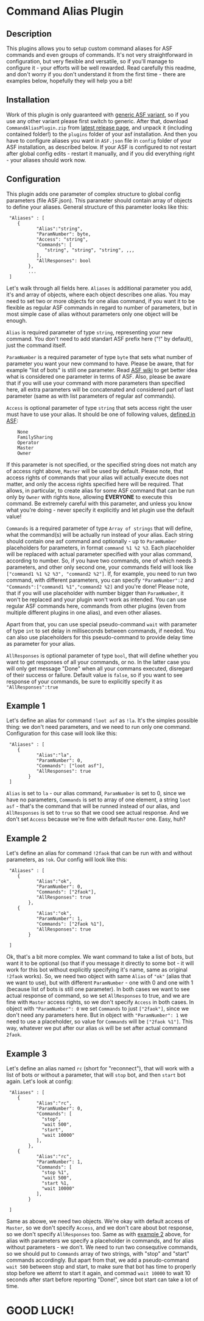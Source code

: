 
# Command Alias Plugin

## Description

This plugins allows you to setup custom command aliases for ASF commands and even groups of commands.
It's not very straightforward in configuration, but very flexible and versatile, so if you'll manage to configure it - your efforts will be well rewarded.
Read carefully this readme, and don't worry if you don't understand it from the first time - there are examples below, hopefully they will help you a bit!

## Installation

Work of this plugin is only guaranteed with [generic ASF variant](https://github.com/JustArchiNET/ArchiSteamFarm/wiki/Setting-up#generic-setup), so if you use any other variant please first switch to generic.
After that, download `CommandAliasPlugin.zip` from [latest release page](https://github.com/Rudokhvist/CommandAliasPlugin/releases/latest), and unpack it (including contained folder!) to the `plugins` folder of your asf installation.
And then you have to configure aliases you want in `ASF.json` file in `config` folder of your ASF installation, as described below. If your ASF is configured to not restart after global config edits - restart it manually, and if you did everything right - your aliases should work now.


## Configuration
This plugin adds one parameter of complex structure to global config parameters (file ASF.json). This parameter should contain array of objects to define your aliases.
General structure of this parameter looks like this:


```
 "Aliases" : [
	{
           "Alias":"string",
           "ParamNumber": byte,
           "Access": "string",
           "Commands": [
              "string", "string", "string", ,,,
           ],
           "AllResponses": bool
        },
        ...
 ]
```

Let's walk through all fields here. `Aliases` is additional parameter you add, it's and array of objects, where each object describes one alias.
You may need to set two or more objects for one alias command, if you want it to be flexible as regular ASF commands in regard to number of parameters, but in most simple case of alias without parameters only one object will be enough.

`Alias` is required parameter of type `string`, representing your new command. You don't need to add standart ASF prefix here ("!" by default), just the command itself.

`ParamNumber` is a required parameter of type `byte` that sets what number of parameter you want your new command to have. Please be aware, that for example "list of bots" is still one parameter. Read [ASF wiki](https://github.com/JustArchiNET/ArchiSteamFarm/wiki/Commands) to get better idea what is considered one parameter in terms of ASF. Also, please be aware that if you will use your command with more parameters than specified here, all extra parameters will be concatenated and considered part of last parameter (same as with list parameters of regular asf commands).

`Access` is optional parameter of type `string` that sets access right the user must have to use your alias. It should be one of following values, [defined in ASF](https://github.com/JustArchiNET/ArchiSteamFarm/wiki/Configuration#steamuserpermissions):
```
	None
	FamilySharing
	Operator
	Master
	Owner
```
If this parameter is not specified, or the specified string does not match any of access right above, `Master` will be used by default. Please note, that access rights of commands that your alias will actually execute does not matter, and only the access rights specified here will be required. That allows, in particular, to create alias for some ASF command that can be run only by `Owner` with rights `None`, allowing **EVERYONE** to execute this command. Be extremely careful with this parameter, and unless you know what you're doing - never specify it explicitly and let plugin use the default value!
   
`Commands` is a required parameter of type `Array of strings` that will define, what the command(s) will be actually run instead of your alias. Each string should contain one asf command and optionally - up to `ParamNumber` placeholders for parameters, in format `command %1 %2 %3`. Each placeholder will be replaced with actual parameter specified with your alias command, according to number. So, if you have two commands, one of which needs 3 parameters, and other only second one, your commands field will look like `["command1 %1 %2 %3", "command2 %2"]`. If, for example, you need to run two command, with different parameters, you can specify `"ParamNumber":2` and `"Commands":["command1 %1","command2 %2]` and you're done! Please note, that if you will use placeholder with number bigger than `ParamNumber`, it won't be replaced and your plugin won't work as intended.
You can use regular ASF commands here, commands from other plugins (even from multiple different plugins in one alias), and even other aliases.

Apart from that, you can use special pseudo-command `wait` with parameter of type `int` to set delay in milliseconds between commands, if needed. You can also use placeholders for this pseudo-command to provide delay time as parameter for your alias.

`AllResponses` is optional parameter of type `bool`, that will define whether you want to get responses of all your commands, or no. In the latter case you will only get message "Done" when all your commans executed, disregard of their success or failure. Default value is `false`, so if you want to see response of your commands, be sure to explicitly specify it as `"AllResponses":true`


## Example 1

Let's define an alias for command `!loot asf` as `!la`. It's the simples possible thing: we don't need parameters, and we need to run only one command. Configuration for this case will look like this:
```
 "Aliases" : [
	{
           "Alias":"la",
           "ParamNumber": 0,
           "Commands": ["loot asf"],
           "AllResponses": true
        }
 ]
```
`Alias` is set to `la` - our alias command, `ParamNumber` is set to 0, since we have no parameters, `Commands` is set to array of one element, a string `loot asf` - that's the command that will be runned instead of our alias, and `AllResponses` is set to `true` so that we cood see actual response. And we don't set `Access` because we're fine with default `Master` one. Easy, huh?

## Example 2

Let's define an alias for command `!2faok` that can be run with and without parameters, as `!ok`. Our config will look like this:

```
 "Aliases" : [
	{
           "Alias":"ok",
           "ParamNumber": 0,
           "Commands": ["2faok"],
           "AllResponses": true
        },
	{
           "Alias":"ok",
           "ParamNumber": 1,
           "Commands": ["2faok %1"],
           "AllResponses": true
        }

 ]
```

Ok, that's a bit more complex. We want command to take a list of bots, but want it to be optional (so that if you message it directly to some bot - it will work for this bot without explicitly specifying it's name, same as original `!2faok` works).
So, we need two object with same `Alias` of `"ok"` (alias that we want to use), but with different `ParamNumber` - one with 0 and one with 1 (because list of bots is still one parameter).
In both cases we want to see actual response of command, so we set `AllResponses` to true, and we are fine with `Master` access rights, so we don't specify `Access` in both cases.
In object with `"ParamNumber": 0` we set `Commands` to just `["2faok"]`, since we don't need any parameters here.
But in object with `"ParamNumber": 1` we need to use a placeholder, so value for `Commands` will be `["2faok %1"]`. This way, whatever we put after our alias `ok` will be set after actual command `2faok`.

## Example 3

Let's define an alias named `rc` (short for "reconnect"), that will work with a list of bots or without a parameter, that will `stop` bot, and then `start` bot again. Let's look at config:
```
 "Aliases" : [
	{
           "Alias":"rc",
           "ParamNumber": 0,
           "Commands": [
             "stop",
             "wait 500",
             "start",
             "wait 10000"
           ],
        },
	{
           "Alias":"rc",
           "ParamNumber": 1,
           "Commands": [
             "stop %1",
             "wait 500",
             "start %1,
             "wait 10000"
           ],
        }

 ]
```

Same as abowe, we need two objects. We're okay with default access of `Master`, so we don't specify `Access`, and we don't care about bot response, so we don't specify `AllResponses` too.
Same as with [example 2](#example-2) above, for alias with parameters we specify a placeholder in commands, and for alias without parameters - we don't.
We need to run two consequtive commands, so we should put to `Commands` array of two strings, with "stop" and "start" commands accordingly. But apart from that, we add a pseudo-command `wait 500` between stop and start, to make sure that bot has time to properly stop before we attemt to start it again, and commad `wait 10000` to wait 10 seconds after start before reporting "Done!", since bot start can take a lot of time.

# GOOD LUCK!
